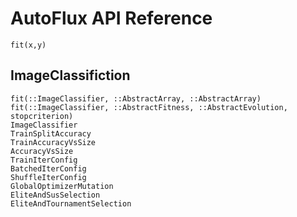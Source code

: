 # AutoFlux API Reference

```@docs
fit(x,y)
```

## ImageClassifiction

```@docs
fit(::ImageClassifier, ::AbstractArray, ::AbstractArray)
fit(::ImageClassifier, ::AbstractFitness, ::AbstractEvolution, stopcriterion)
ImageClassifier
TrainSplitAccuracy
TrainAccuracyVsSize
AccuracyVsSize
TrainIterConfig
BatchedIterConfig
ShuffleIterConfig
GlobalOptimizerMutation
EliteAndSusSelection
EliteAndTournamentSelection
```